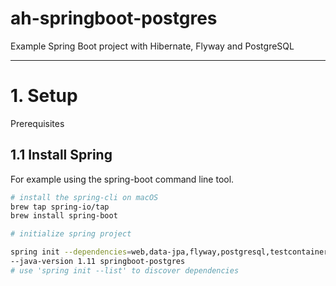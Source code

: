 # ah-springboot-postgres
Example Spring Boot project with Hibernate, Flyway and PostgreSQL

---
# 1. Setup
Prerequisites
## 1.1 Install Spring
For example using the spring-boot command line tool.
```bash
# install the spring-cli on macOS
brew tap spring-io/tap
brew install spring-boot

# initialize spring project

spring init --dependencies=web,data-jpa,flyway,postgresql,testcontainers \
--java-version 1.11 springboot-postgres
# use 'spring init --list' to discover dependencies
```

```bash

```


